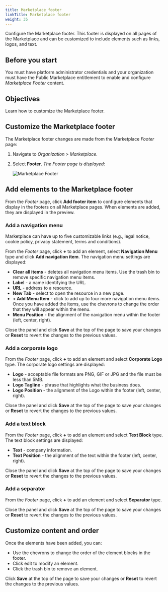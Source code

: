 ```yaml
---
title: Marketplace footer
linkTitle: Marketplace footer
weight: 35
---
```


Configure the Marketplace footer. This footer is displayed on all pages of the Marketplace and can be customized to include elements such as links, logos, and text.

## Before you start

You must have platform administrator credentials and your organization must have the Public Marketplace entitlement to enable and configure *Marketplace Footer* content.

## Objectives

Learn how to customize the Marketplace footer.

## Customize the Marketplace footer

The Marketplace footer changes are made from the Marketplace *Footer* page:

1. Navigate to *Organization > Marketplace*.
2. Select **Footer**. *The Footer page is displayed*:

    ![Marketplace Footer](/Images/marketplace/marketplace_footer.png)

## Add elements to the Marketplace footer

From the *Footer* page, click **Add footer item** to configure elements that display in the footers on all Marketplace pages. When elements are added, they are displayed in the preview.

### Add a navigation menu

Marketplace can have up to five customizable links (e.g., legal notice, cookie policy, privacy statement, terms and conditions).

From the *Footer* page, click **+** to add an element, select **Navigation Menu** type and click **Add navigation item**. The navigation menu settings are displayed:

* **Clear all items** - deletes all navigation menu items. Use the trash bin to remove specific navigation menu items.
* **Label** - a name identifying the URL.
* **URL** - address to a resource.
* **New Tab** - select to open the resource in a new page.
* **+ Add Menu Item** - click to add up to four more navigation menu items. Once you have added the items, use the chevrons to change the order that they will appear within the menu.  
* **Menu Position** - the alignment of the navigation menu within the footer (left, center, right).

Close the panel and click **Save** at the top of the page to save your changes or **Reset** to revert the changes to the previous values.

### Add a corporate logo

From the *Footer* page, click **+** to add an element  and select **Corporate Logo** type. The corporate logo settings are displayed:

* **Logo** - acceptable file formats are PNG, GIF or JPG and the file must be less than 5MB.
* **Logo Tagline** - phrase that highlights what the business does.  
* **Logo Position** - the alignment of the Logo within the footer (left, center, right).

Close the panel and click **Save** at the top of the page to save your changes or **Reset** to revert the changes to the previous values.

### Add a text block

From the *Footer* page, click **+** to add an element  and select **Text Block** type. The text block settings are displayed:

* **Text** - company information.  
* **Text Position** - the alignment of the text within the footer (left, center, right).

Close the panel and click **Save** at the top of the page to save your changes or **Reset** to revert the changes to the previous values.

### Add a separator

From the *Footer* page, click **+** to add an element  and select **Separator** type.

Close the panel and click **Save** at the top of the page to save your changes or **Reset** to revert the changes to the previous values.

## Customize content and order

Once the elements have been added, you can:

* Use the chevrons to change the order of the element blocks in the footer.
* Click edit to modify an element.
* Click the trash bin to remove an element.

Click **Save** at the top of the page to save your changes or **Reset** to revert the changes to the previous values.
